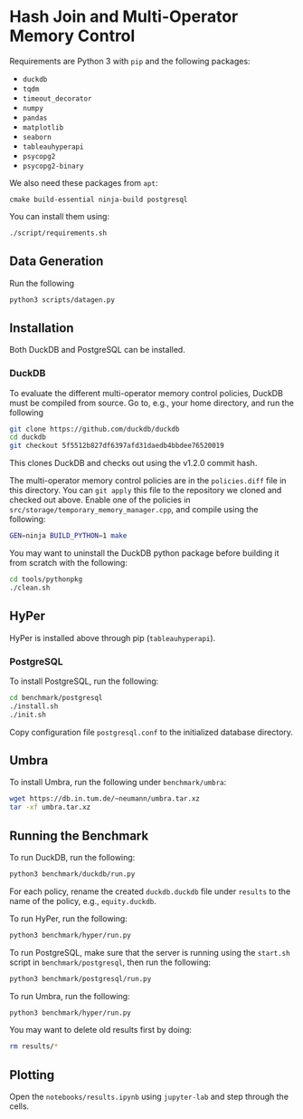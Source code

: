 # Hash Join and Multi-Operator Memory Control
Requirements are Python 3 with `pip` and the following packages:
 * `duckdb`
 * `tqdm`
 * `timeout_decorator`
 * `numpy`
 * `pandas`
 * `matplotlib`
 * `seaborn`
 * `tableauhyperapi`
 * `psycopg2`
 * `psycopg2-binary`

We also need these packages from `apt`:
```
cmake build-essential ninja-build postgresql
```

You can install them using:
```sh
./script/requirements.sh
```

## Data Generation
Run the following
```sh
python3 scripts/datagen.py
```

## Installation
Both DuckDB and PostgreSQL can be installed.

### DuckDB
To evaluate the different multi-operator memory control policies, DuckDB must be compiled from source.
Go to, e.g., your home directory, and run the following
```sh
git clone https://github.com/duckdb/duckdb
cd duckdb
git checkout 5f5512b827df6397afd31daedb4bbdee76520019
```
This clones DuckDB and checks out using the v1.2.0 commit hash.

The multi-operator memory control policies are in the `policies.diff` file in this directory.
You can `git apply` this file to the repository we cloned and checked out above.
Enable one of the policies in `src/storage/temporary_memory_manager.cpp`, and compile using the following:
```sh
GEN=ninja BUILD_PYTHON=1 make
```
You may want to uninstall the DuckDB python package before building it from scratch with the following:
```sh
cd tools/pythonpkg
./clean.sh
```

## HyPer
HyPer is installed above through pip (`tableauhyperapi`).

### PostgreSQL
To install PostgreSQL, run the following:
```sh
cd benchmark/postgresql
./install.sh
./init.sh
```
Copy configuration file `postgresql.conf` to the initialized database directory.

## Umbra
To install Umbra, run the following under `benchmark/umbra`:
```sh
wget https://db.in.tum.de/~neumann/umbra.tar.xz
tar -xf umbra.tar.xz
```

## Running the Benchmark
To run DuckDB, run the following:
```sh
python3 benchmark/duckdb/run.py
```
For each policy, rename the created `duckdb.duckdb` file under `results` to the name of the policy, e.g., `equity.duckdb`.

To run HyPer, run the following:
```sh
python3 benchmark/hyper/run.py
```

To run PostgreSQL, make sure that the server is running using the `start.sh` script in `benchmark/postgresql`, then run the following:
```sh
python3 benchmark/postgresql/run.py
```

To run Umbra, run the following:
```sh
python3 benchmark/hyper/run.py
```

You may want to delete old results first by doing:
```sh
rm results/*
```

## Plotting
Open the `notebooks/results.ipynb` using `jupyter-lab` and step through the cells.
